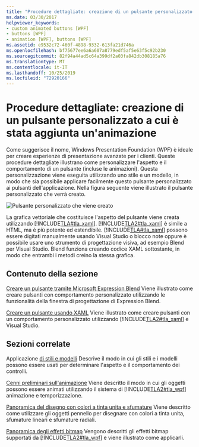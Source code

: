 ```yaml
---
title: "Procedure dettagliate: creazione di un pulsante personalizzato a cui è stata aggiunta un'animazione"
ms.date: 03/30/2017
helpviewer_keywords:
- custom animated buttons [WPF]
- buttons [WPF]
- animation [WPF], buttons [WPF]
ms.assetid: e9532c72-460f-4898-9332-613fa21d746a
ms.openlocfilehash: bf75677ee6a6a607a8779edf5af5e63f5c92b230
ms.sourcegitcommit: 82f94a44ad5c64a399df2a03fa842db308185a76
ms.translationtype: MT
ms.contentlocale: it-IT
ms.lasthandoff: 10/25/2019
ms.locfileid: "72920166"
---
```

# <a name="walkthroughs-create-a-custom-animated-button"></a>Procedure dettagliate: creazione di un pulsante personalizzato a cui è stata aggiunta un'animazione
Come suggerisce il nome, Windows Presentation Foundation (WPF) è ideale per creare esperienze di presentazione avanzate per i clienti. Queste procedure dettagliate illustrano come personalizzare l'aspetto e il comportamento di un pulsante (incluse le animazioni). Questa personalizzazione viene eseguita utilizzando uno stile e un modello, in modo che sia possibile applicare facilmente questo pulsante personalizzato ai pulsanti dell'applicazione. Nella figura seguente viene illustrato il pulsante personalizzato che verrà creato.

 ![Pulsante personalizzato che viene creato](./media/custom-button-blend-intro.jpg "custom_button_blend_Intro")

 La grafica vettoriale che costituisce l'aspetto del pulsante viene creata utilizzando [!INCLUDE[TLA#tla_xaml](../../../../includes/tlasharptla-xaml-md.md)]. [!INCLUDE[TLA2#tla_xaml](../../../../includes/tla2sharptla-xaml-md.md)] è simile a HTML, ma è più potente ed estendibile. [!INCLUDE[TLA#tla_xaml](../../../../includes/tlasharptla-xaml-md.md)] possono essere digitati manualmente usando Visual Studio o blocco note oppure è possibile usare uno strumento di progettazione visiva, ad esempio Blend per Visual Studio. Blend funziona creando codice XAML sottostante, in modo che entrambi i metodi creino la stessa grafica.

## <a name="in-this-section"></a>Contenuto della sezione
 [Creare un pulsante tramite Microsoft Expression Blend](walkthrough-create-a-button-by-using-microsoft-expression-blend.md) Viene illustrato come creare pulsanti con comportamento personalizzato utilizzando le funzionalità della finestra di progettazione di Expression Blend.

 [Creare un pulsante usando XAML](walkthrough-create-a-button-by-using-xaml.md) Viene illustrato come creare pulsanti con un comportamento personalizzato utilizzando [!INCLUDE[TLA2#tla_xaml](../../../../includes/tla2sharptla-xaml-md.md)] e Visual Studio.

## <a name="related-sections"></a>Sezioni correlate
 Applicazione [di stili e modelli](styling-and-templating.md) Descrive il modo in cui gli stili e i modelli possono essere usati per determinare l'aspetto e il comportamento dei controlli.

 [Cenni preliminari sull'animazione](../graphics-multimedia/animation-overview.md) Viene descritto il modo in cui gli oggetti possono essere animati utilizzando il sistema di [!INCLUDE[TLA2#tla_wpf](../../../../includes/tla2sharptla-wpf-md.md)] animazione e temporizzazione.

 [Panoramica del disegno con colori a tinta unita e sfumature](../graphics-multimedia/painting-with-solid-colors-and-gradients-overview.md) Viene descritto come utilizzare gli oggetti pennello per disegnare con colori a tinta unita, sfumature lineari e sfumature radiali.

 [Panoramica degli effetti bitmap](../graphics-multimedia/bitmap-effects-overview.md) Vengono descritti gli effetti bitmap supportati da [!INCLUDE[TLA2#tla_wpf](../../../../includes/tla2sharptla-wpf-md.md)] e viene illustrato come applicarli.
